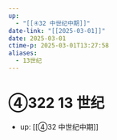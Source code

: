 ```yaml
---
up:
  - "[[④32 中世纪中期]]"
date-link: "[[2025-03-01]]"
date: 2025-03-01
ctime-p: 2025-03-01T13:27:58
aliases:
  - 13世纪
---
```


# ④322 13 世纪

- up: [[④32 中世纪中期]]
